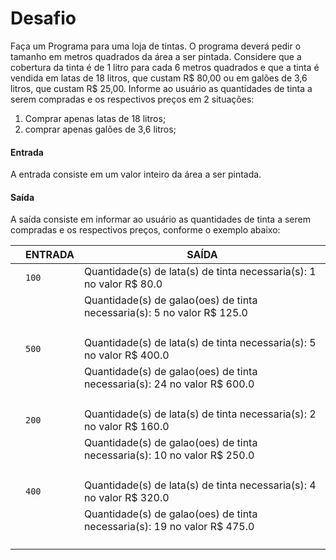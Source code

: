 # Desafio
Faça um Programa para uma loja de tintas. O programa deverá pedir o tamanho em metros quadrados da área a ser pintada. Considere que a cobertura da tinta é de 1 litro para cada 6 metros quadrados e que a tinta é vendida em latas de 18 litros, que custam R$ 80,00 ou em galões de 3,6 litros, que custam R$ 25,00. Informe ao usuário as quantidades de tinta a serem compradas e os respectivos preços em 2 situações:

1. Comprar apenas latas de 18 litros;
2. comprar apenas galões de 3,6 litros;

#### Entrada 
A entrada consiste em um valor inteiro da área a ser pintada.

#### Saída
A saída consiste em informar ao usuário as quantidades de tinta a serem compradas e os respectivos preços, conforme o exemplo abaixo:
 


|                |ENTRADA                          |SAÍDA                         |
|----------------|-------------------------------|---------------
| |` 100 `            |  Quantidade(s) de lata(s) de tinta necessaria(s): 1 no valor R$ 80.0
| |`  `           |  Quantidade(s) de galao(oes) de tinta necessaria(s): 5 no valor R$ 125.0	   |           |
| |`  `           |    |
| |` 500 `            |  Quantidade(s) de lata(s) de tinta necessaria(s): 5 no valor R$ 400.0
| |`  `           |  Quantidade(s) de galao(oes) de tinta necessaria(s): 24 no valor R$ 600.0	   |           |
| |`  `           |    |
| |` 200 `            |  Quantidade(s) de lata(s) de tinta necessaria(s): 2 no valor R$ 160.0
| |`  `           |  Quantidade(s) de galao(oes) de tinta necessaria(s): 10 no valor R$ 250.0	   |           |
| |`  `           |    |
| |` 400 `            |  Quantidade(s) de lata(s) de tinta necessaria(s): 4 no valor R$ 320.0
| |`  `           |  Quantidade(s) de galao(oes) de tinta necessaria(s): 19 no valor R$ 475.0	   |           |
| |`  `           |    |

